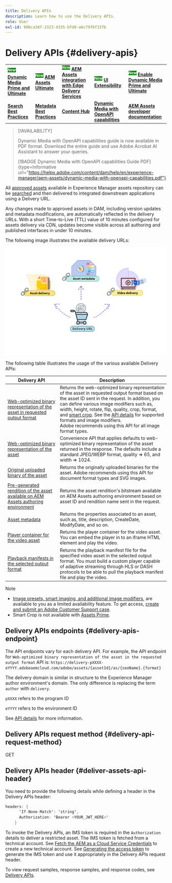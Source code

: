 ```yaml
---
title: Delivery APIs
description: Learn how to use the Delivery APIs.
role: User
exl-id: 806ca38f-2323-4335-bfd8-a6c79f6f15fb
---
```

# Delivery  APIs {#delivery-apis}

<table>
    <tr>
        <td>
            <sup style= "background-color:#008000; color:#FFFFFF; font-weight:bold"><i>New</i></sup> <a href="/help/assets/dynamic-media/dm-prime-ultimate.md"><b>Dynamic Media Prime and Ultimate</b></a>
        </td>
        <td>
            <sup style= "background-color:#008000; color:#FFFFFF; font-weight:bold"><i>New</i></sup> <a href="/help/assets/assets-ultimate-overview.md"><b>AEM Assets Ultimate</b></a>
        </td>
        <td>
            <sup style= "background-color:#008000; color:#FFFFFF; font-weight:bold"><i>New</i></sup> <a href="/help/assets/integrate-aem-assets-edge-delivery-services.md"><b>AEM Assets integration with Edge Delivery Services</b></a>
        </td>
        <td>
            <sup style= "background-color:#008000; color:#FFFFFF; font-weight:bold"><i>New</i></sup> <a href="/help/assets/aem-assets-view-ui-extensibility.md"><b>UI Extensibility</b></a>
        </td>
          <td>
            <sup style= "background-color:#008000; color:#FFFFFF; font-weight:bold"><i>New</i></sup> <a href="/help/assets/dynamic-media/enable-dynamic-media-prime-and-ultimate.md"><b>Enable Dynamic Media Prime and Ultimate</b></a>
        </td>
    </tr>
    <tr>
        <td>
            <a href="/help/assets/search-best-practices.md"><b>Search Best Practices</b></a>
        </td>
        <td>
            <a href="/help/assets/metadata-best-practices.md"><b>Metadata Best Practices</b></a>
        </td>
        <td>
            <a href="/help/assets/product-overview.md"><b>Content Hub</b></a>
        </td>
        <td>
            <a href="/help/assets/dynamic-media-open-apis-overview.md"><b>Dynamic Media with OpenAPI capabilities</b></a>
        </td>
        <td>
            <a href="https://developer.adobe.com/experience-cloud/experience-manager-apis/"><b>AEM Assets developer documentation</b></a>
        </td>
    </tr>
</table>

>[!AVAILABILITY]
>
>Dynamic Media with OpenAPI capabilities guide is now available in PDF format. Download the entire guide and use Adobe Acrobat AI Assistant to answer your queries. 
>
>[!BADGE Dynamic Media with OpenAPI capabilities Guide PDF]{type=Informative url="https://helpx.adobe.com/content/dam/help/en/experience-manager/aem-assets/dynamic-media-with-openapi-capabilities.pdf"}

All [approved assets](approve-assets.md) available in Experience Manager assets repository can be [searched](search-assets-api.md) and then delivered to integrated downstream applications using a Delivery URL.

Any changes made to approved assets in DAM, including version updates and metadata modifications, are automatically reflected in the delivery URLs. With a short Time-to-Live (TTL) value of 10 minutes configured for assets delivery via CDN, updates become visible across all authoring and published interfaces in under 10 minutes.

The following image illustrates the available delivery URLs: 

![Delivery APIs](assets/delivery-url.png)

The following table illustrates the usage of the various available Delivery APIs:

|Delivery API | Description |
|---|---|
| [Web-optimized binary representation of the asset in requested output format](https://adobe-aem-assets-delivery.redoc.ly/#operation/getAssetSeoFormat) |Returns the web-optimized binary representation of the asset in requested output format based on the asset ID sent in the request. In addition, you can define various image modifiers such as, width, height, rotate, flip, quality, crop, format, and [smart crop](/help/assets/dynamic-media/image-profiles.md). See the [API details](https://adobe-aem-assets-delivery.redoc.ly/#operation/getAssetSeoFormat) for supported formats and image modifiers.<br>Adobe recommends using this API for all image format types.|
| [Web-optimized binary representation of the asset](https://adobe-aem-assets-delivery.redoc.ly/#operation/getAsset) |Convenience API that applies defaults to web-optimized binary representation of the asset returned in the response. The defaults include a standard JPEG/WEBP format, quality => 65, and width => 1024. |
|[Original uploaded binary of the asset](https://adobe-aem-assets-delivery.redoc.ly/#operation/getAssetOriginal) |Returns the originally uploaded binaries for the asset. Adobe recommends using this API for document format types and SVG images. |
|[Pre-generated rendition of the asset available on AEM Assets authoring environment](https://adobe-aem-assets-delivery.redoc.ly/#operation/getAssetRendition) |Returns the asset rendition's bitstream available on AEM Assets authoring environment based on asset ID and rendition name sent in the request. |
| [Asset metadata](https://adobe-aem-assets-delivery.redoc.ly/#operation/getAssetMetadata) |Returns the properties associated to an asset, such as, title, description, CreateDate, ModifyDate, and so on.|
| [Player container for the video asset](https://adobe-aem-assets-delivery.redoc.ly/#operation/videoPlayerDelivery) |Returns the player container for the video asset. You can  embed the player in to an iframe HTML element and play the video.|
| [Playback manifests in the selected output format](https://adobe-aem-assets-delivery.redoc.ly/#operation/videoManifestDelivery) | Returns the playback manifest file for the specified video asset in the selected output format. You must build a custom player capable of adaptive streaming through HLS or DASH protocols to be able to pull the playback manifest file and play the video.|


>[!NOTE]
>
>* [Image presets, smart imaging, and additional image modifiers](https://adobe-aem-assets-delivery-advancemodifiers.redoc.ly/), are available to you as a limited availability feature. To get access, [create and submit an Adobe Customer Support case](https://helpx.adobe.com/enterprise/using/support-for-experience-cloud.html).
>* Smart Crop is not available with [Assets Prime](/help/assets/assets-ultimate-overview.md).

## Delivery APIs endpoints {#delivery-apis-endpoint}

The API endpoints vary for each delivery API. For example, the API endpoint for `Web-optimized binary representation of the asset in the requested output format` API is:
`https://delivery-pXXXX-eYYYY.adobeaemcloud.com/adobe/assets/{assetId}/as/{seoName}.{format}`

The delivery domain is similar in structure to the Experience Manager author environment's domain. The only difference is replacing the term `author` with `delivery`.

`pXXXX` refers to the program ID

`eYYYY` refers to the environment ID

See [API details](https://adobe-aem-assets-delivery.redoc.ly/#tag/Assets) for more information.

## Delivery APIs request method {#delivery-api-request-method}

GET

## Delivery APIs header {#deliver-assets-api-header}

You need to provide the following details while defining a header in the Delivery APIs header:

```java
headers: {
      'If-None-Match': 'string',
      Authorization: 'Bearer <YOUR_JWT_HERE>'
    }
```

To invoke the Delivery APIs, an IMS token is required in the `Authorization` details to deliver a restricted asset. The IMS token is fetched from a technical account. See [Fetch the AEM as a Cloud Service Credentials](https://experienceleague.adobe.com/docs/experience-manager-cloud-service/content/implementing/developing/generating-access-tokens-for-server-side-apis.html?lang=en#fetch-the-aem-as-a-cloud-service-credentials) to create a new technical account. See [Generating the access token](https://experienceleague.adobe.com/docs/experience-manager-cloud-service/content/implementing/developing/generating-access-tokens-for-server-side-apis.html?lang=en#generating-the-access-token) to generate the IMS token and use it appropriately in the Delivery APIs request header.


To view request samples, response samples, and response codes, see [Delivery APIs](https://adobe-aem-assets-delivery.redoc.ly/#operation/getAssetSeoFormat).
